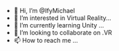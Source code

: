 - 👋 Hi, I’m @IfyMichael
- 👀 I’m interested in Virtual Reality...
- 🌱 I’m currently learning Unity ...
- 💞️ I’m looking to collaborate on .VR
- 📫 How to reach me ...

<!---
IfyMichael/IfyMichael is a ✨ special ✨ repository because its `README.md` (this file) appears on your GitHub profile.
You can click the Preview link to take a look at your changes.
--->
